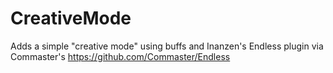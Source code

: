 CreativeMode
============

Adds a simple "creative mode" using buffs and Inanzen's Endless plugin via Commaster's https://github.com/Commaster/Endless
